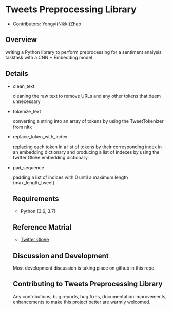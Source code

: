 # Tweets Preprocessing Library 

<ul>
  <li> Contributors: Yongyi(Nikki)Zhao</li>
</ul>

## Overview
<p> 
  writing a Python library to perform preprocessing for a sentiment analysis tasktask with a CNN + Embedding model
</p >


## Details
<ul>
  <li> clean_text </li>
    <p> cleaning the raw text to remove URLs and any other tokens that deem unnecessary
   </p >
  <li> tokenize_text </li>
    <p>
    converting a string into an array of tokens by using the TweetTokenizer from nltk 
    </p >
  <li> replace_token_with_index </li>
   <p>
    replacing each token in a list of tokens by their corresponding index in an embedding dictionary and producing a list of indexes by using the twitter GloVe embedding dictionary
    </p >
  <li> pad_sequence </li>
    <p>
     padding a list of indices with 0 until a maximum length (max_length_tweet)
    </p >

## Requirements
<ul>
  <li> Python (3.6, 3.7) </li>
</ul>

## Reference Matrial
- [Twitter GloVe](https://nlp.stanford.edu/projects/glove/) 


## Discussion and Development

<p> Most development discussion is taking place on github in this repo.</p >

## Contributing to Tweets Preprocessing Library
<p>
Any contributions, bug reports, bug fixes, documentation improvements, enhancements to make this project better are warmly welcomed.
</p >
